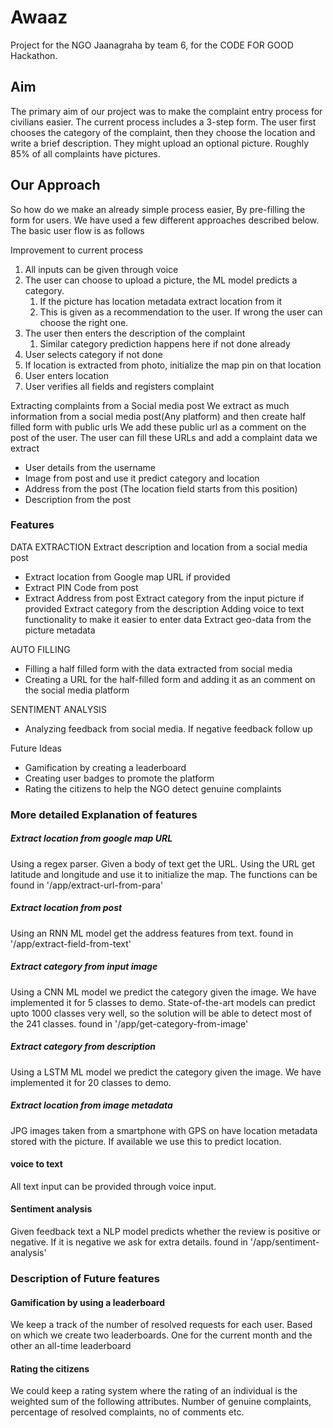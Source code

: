 # Awaaz

Project for the NGO Jaanagraha by team 6, for the CODE FOR GOOD Hackathon.

## Aim
The primary aim of our project was to make the complaint entry process for civilians easier. The current process includes a 3-step form. The user first chooses the category 
of the complaint, then they choose the location and write a brief description. They might upload an optional picture. Roughly 85% of all complaints have pictures. 

## Our Approach 
So how do we make an already simple process easier, By pre-filling the form for users. We have used a few different approaches described below. The basic user flow is as follows 

Improvement to current process
1. All inputs can be given through voice
1. The user can choose to upload a picture, the ML model predicts a category. 
   1. If the picture has location metadata extract location from it
   1. This is given as a recommendation to the user. If wrong the user can choose the right one. 
1. The user then enters the description of the complaint
   1. Similar category prediction happens here if not done already
1. User selects category if not done
1. If location is extracted from photo, initialize the map pin on that location
1. User enters location
1. User verifies all fields and registers complaint

Extracting complaints from a Social media post
We extract as much information from a social media post(Any platform) and then create half filled form with public urls
We add these public url as a comment on the post of the user. The user can fill these URLs and add a complaint
data we extract
- User details from the username
- Image from post and use it predict category and location
- Address from the post (The location field starts from this position)
- Description from the post


### Features

DATA EXTRACTION
Extract description and location from a social media post
- Extract location from Google map URL if provided
- Extract PIN Code from post 
- Extract Address from post 
Extract category from the input picture if provided
Extract category from the description 
Adding voice to text functionality to make it easier to enter data
Extract geo-data from the picture metadata

AUTO FILLING
- Filling a half filled form with the data extracted from social media 
- Creating a URL for the half-filled form and adding it as an comment on the social media platform

SENTIMENT ANALYSIS
- Analyzing feedback from social media. If negative feedback follow up

Future Ideas
- Gamification by creating a leaderboard
- Creating user badges to promote the platform
- Rating the citizens to help the NGO detect genuine complaints

### More detailed Explanation of features

##### Extract location from google map URL
Using a regex parser. Given a body of text get the URL. Using the URL get latitude and longitude and use it to initialize the map. The functions can be found in '/app/extract-url-from-para'

##### Extract location from post
Using an RNN ML model get the address features from text. found in '/app/extract-field-from-text'

##### Extract category from input image 
Using a CNN ML model we predict the category given the image. We have implemented it for 5 classes to demo. State-of-the-art models can predict upto 1000 classes very well, so the solution will be able to detect most of the 241 classes. found in '/app/get-category-from-image'

##### Extract category from description
Using a LSTM ML model we predict the category given the image. We have implemented it for 20 classes to demo.

##### Extract location from image metadata
JPG images taken from a smartphone with GPS on have location metadata stored with the picture. If available we use this to predict location. 

#### voice to text 
All text input can be provided through voice input. 

#### Sentiment analysis
Given feedback text a NLP model predicts whether the review is positive or negative. If it is negative we ask for extra details. found in '/app/sentiment-analysis'

### Description of Future features
#### Gamification by using a leaderboard
We keep a track of the number of resolved requests for each user. Based on which we create two leaderboards. One for the current month and the other an all-time leaderboard

#### Rating the citizens 
We could keep a rating system where the rating of an individual is the weighted sum of the following attributes. Number of genuine complaints, percentage of resolved complaints, no of comments etc.





